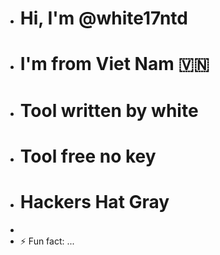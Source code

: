 - # Hi, I'm @white17ntd
- # I'm from Viet Nam 🇻🇳
- # Tool written by white
- # Tool free no key
- # Hackers Hat Gray
- 
- ⚡ Fun fact: ...

<!---
white17ntd/white17ntd is a ✨ special ✨ repository because its `README.md` (this file) appears on your GitHub profile.
You can click the Preview link to take a look at your changes.
--->

